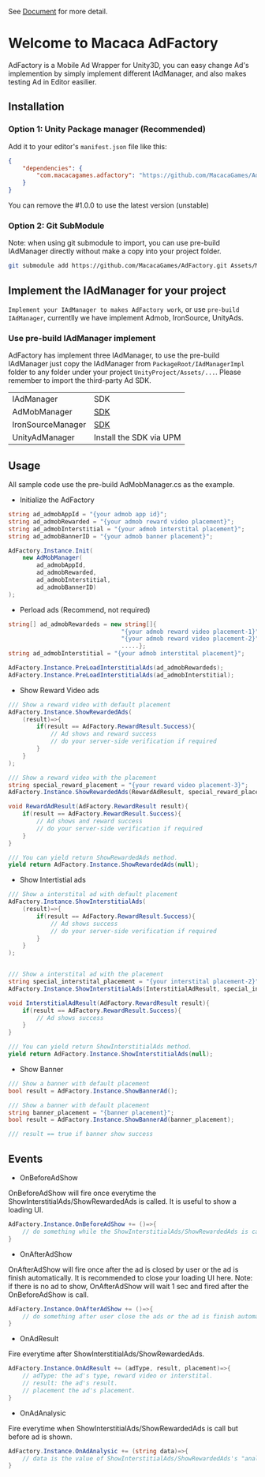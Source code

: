 See [Document](http://macacagames.github.io/AdFactory/) for more detail.

# Welcome to Macaca AdFactory
AdFactory is a Mobile Ad Wrapper for Unity3D, you can easy change Ad's implemention by simply implement different IAdManager, and also makes testing Ad in Editor easilier.

## Installation

### Option 1: Unity Package manager (Recommended)
Add it to your editor's `manifest.json` file like this:
```json
{
    "dependencies": {
        "com.macacagames.adfactory": "https://github.com/MacacaGames/AdFactory.git#1.0.0",
    }
}
```
You can remove the #1.0.0 to use the latest version (unstable)


### Option 2: Git SubModule
Note: when using git submodule to import, you can use pre-build IAdManager directly without make a copy into your project folder.

```bash
git submodule add https://github.com/MacacaGames/AdFactory.git Assets/MacacaGameSystem
```

## Implement the IAdManager for your project
`Implement your IAdManager to makes AdFactory work`, or use `pre-build IAdManager`, currentlly we have implement Admob, IronSource, UnityAds.

### Use pre-build IAdManager implement
AdFactory has implement three IAdManager, to use the pre-build IAdManager just copy the IAdManager from `PackageRoot/IAdManagerImpl` folder to any folder under your project  `UnityProject/Assets/...`.
Please remember to import the third-party Ad SDK.

<table>
    <tr>
        <td>IAdManager</td>
        <td>SDK</td>
    </tr>
    <tr>
        <td>AdMobManager</td>
        <td>
        <a href="https://developers.google.com/admob/unity/quick-start">SDK</a>
        </td>
    </tr>
    <tr>
        <td>IronSourceManager</td>
         <td>
        <a href="https://developers.ironsrc.com/ironsource-mobile/unity/unity-plugin/#step-1">SDK</a>
        </td>
    </tr>
    <tr>
        <td>UnityAdManager</td>
        <td>Install the SDK via UPM</td>
    </tr>
</table>

## Usage
All sample code use the pre-build AdMobManager.cs as the example.

- Initialize the AdFactory

```csharp
string ad_admobAppId = "{your admob app id}";
string ad_admobRewarded = "{your admob reward video placement}";
string ad_admobInterstitial = "{your admob interstital placement}";
string ad_admobBannerID = "{your admob banner placement}";

AdFactory.Instance.Init(
    new AdMobManager(
        ad_admobAppId,
        ad_admobRewarded,
        ad_admobInterstitial,
        ad_admobBannerID)
);
```

- Perload ads (Recommend, not required)
```csharp
string[] ad_admobRewardeds = new string[]{
                                "{your admob reward video placement-1}",
                                "{your admob reward video placement-2}",
                                .....};
string ad_admobInterstitial = "{your admob interstital placement}";

AdFactory.Instance.PreLoadInterstitialAds(ad_admobRewardeds);
AdFactory.Instance.PreLoadInterstitialAds(ad_admobInterstitial);
```

- Show Reward Video ads

```csharp
/// Show a reward video with default placement
AdFactory.Instance.ShowRewardedAds(
    (result)=>{
        if(result == AdFactory.RewardResult.Success){
            // Ad shows and reward success
            // do your server-side verification if required
        }
    }
);

/// Show a reward video with the placement
string special_reward_placement = "{your reward video placement-3}";
AdFactory.Instance.ShowRewardedAds(RewardAdResult, special_reward_placement);

void RewardAdResult(AdFactory.RewardResult result){
    if(result == AdFactory.RewardResult.Success){
        // Ad shows and reward success
        // do your server-side verification if required
    }
}

/// You can yield return ShowRewardedAds method. 
yield return AdFactory.Instance.ShowRewardedAds(null);
```

- Show Intertistial ads

```csharp
/// Show a interstital ad with default placement
AdFactory.Instance.ShowInterstitialAds(
    (result)=>{
        if(result == AdFactory.RewardResult.Success){
            // Ad shows success
            // do your server-side verification if required
        }
    }
);


/// Show a interstital ad with the placement
string special_interstital_placement = "{your interstital placement-2}";
AdFactory.Instance.ShowInterstitialAds(InterstitialAdResult, special_interstital_placement);

void InterstitialAdResult(AdFactory.RewardResult result){
    if(result == AdFactory.RewardResult.Success){
        // Ad shows success
    }
}

/// You can yield return ShowInterstitialAds method. 
yield return AdFactory.Instance.ShowInterstitialAds(null);
```

- Show Banner
```csharp
/// Show a banner with default placement
bool result = AdFactory.Instance.ShowBannerAd();

/// Show a banner with default placement
string banner_placement = "{banner placement}";
bool result = AdFactory.Instance.ShowBannerAd(banner_placement);

/// result == true if banner show success
```

## Events
- OnBeforeAdShow

OnBeforeAdShow will fire once everytime the ShowInterstitialAds/ShowRewardedAds is called. It is useful to show a loading UI.
```csharp
AdFactory.Instance.OnBeforeAdShow += ()=>{
    // do something while the ShowInterstitialAds/ShowRewardedAds is called.
}
```

- OnAfterAdShow

OnAfterAdShow will fire once after the ad is closed by user or the ad is finish automatically. It is recommended to close your loading UI here.
Note: if there is no ad to show, OnAfterAdShow will wait 1 sec and fired after the OnBeforeAdShow is call.
```csharp
AdFactory.Instance.OnAfterAdShow += ()=>{
    // do something after user close the ads or the ad is finish automatically.
}
```

- OnAdResult

Fire everytime after ShowInterstitialAds/ShowRewardedAds.
```csharp
AdFactory.Instance.OnAdResult += (adType, result, placement)=>{
    // adType: the ad's type, reward video or interstital.
    // result: the ad's result.
    // placement the ad's placement.
}
```

- OnAdAnalysic

Fire everytime when ShowInterstitialAds/ShowRewardedAds is call but before ad is shown.
```csharp
AdFactory.Instance.OnAdAnalysic += (string data)=>{
    // data is the value of ShowInterstitialAds/ShowRewardedAds's "analysicData" parameter value 
}
```
